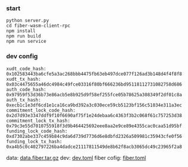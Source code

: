 
### start
```
python server.py
cd fiber-wasm-client-rpc
npm install
npm run build 
npm run service
```

### dev config 
```
xudt_code_hash: 0x102583443ba6cfe5a3ac268bbb4475fb63eb497dce077f126ad3b148d4f4f8f8
xudt_tx_hash: 0x03c4475655a46dc4984c49fce03316f80bf666236bd95118112731082758d686
auth_code_hash: 0x97959f53d36b73e86acb5e8b925d9f58ef255fce05b78625a308349f2df01c8a
auth_tx_hash: 0xecb1c1e3df6cd1e1ca16ca9bd392a3c030ece59cb5123bf156c51034e311a3ec
commitment_lock_code_hash: 0x2d7d93e3347ddf9f10f6690af75f1e24debaa6c4363f3b2c068f61c757253d38
commitment_lock_tx_hash: 0x79c3e55d7010755918f3d9b464425692eee8aa2e9ce89e4355cac0caa51d95bf
funding_lock_code_hash: 0xd7302abe337c459b84c9da6d739d7736d6e8dbfd2326a509981c35943cfe0f56
funding_lock_tx_hash: 0xa4b5c0c402797226ba4dadce21117811549de8b62f8acb3065dc49c23965f2a8
```
data: [data.fiber.tar.gz](data.fiber.tar.gz)
dev: [dev.toml](dev.toml)
fiber cofig: [fiber.toml](fiber.toml)
